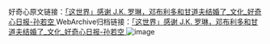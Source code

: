 好奇心原文链接：[「这世界」感谢 J.K. 罗琳，邓布利多和甘道夫结婚了_文化_好奇心日报-孙若空 ](https://www.qdaily.com/articles/10618.html)
WebArchive归档链接：[「这世界」感谢 J.K. 罗琳，邓布利多和甘道夫结婚了_文化_好奇心日报-孙若空 ](http://web.archive.org/web/20160421191443/http://www.qdaily.com/articles/10618.html)
![image](http://ww3.sinaimg.cn/large/007d5XDply1g3w3hnl1ntj30u03si1kx)